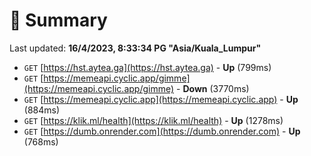 # 📖 Summary
Last updated: **16/4/2023, 8:33:34 PG "Asia/Kuala_Lumpur"**

- `GET` [https://hst.aytea.ga](https://hst.aytea.ga) - **Up** (799ms)
- `GET` [https://memeapi.cyclic.app/gimme](https://memeapi.cyclic.app/gimme) - **Down** (3770ms)
- `GET` [https://memeapi.cyclic.app](https://memeapi.cyclic.app) - **Up** (884ms)
- `GET` [https://klik.ml/health](https://klik.ml/health) - **Up** (1278ms)
- `GET` [https://dumb.onrender.com](https://dumb.onrender.com) - **Up** (768ms)
